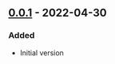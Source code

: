 ## [0.0.1] - 2022-04-30
### Added
- Initial version

[0.0.1]: https://github.com/f3ath/migrant-source-fs/releases/tag/0.0.1